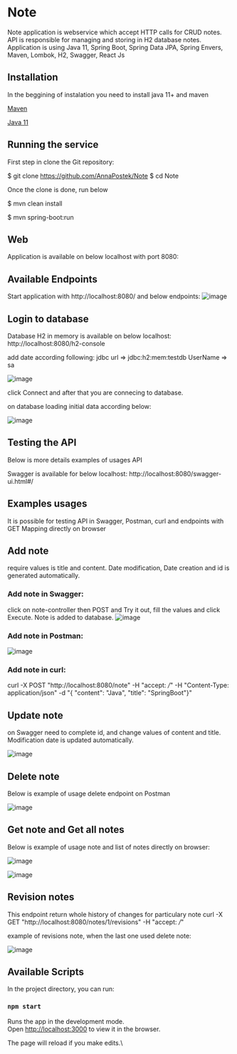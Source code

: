 # Note

Note application is webservice which accept HTTP calls for CRUD notes. API is responsible for managing and storing in H2 database notes.
Application is using Java 11, Spring Boot, Spring Data JPA, Spring Envers, Maven, Lombok, H2, Swagger, React Js

## Installation
In the beggining of instalation you need to install java 11+ and maven

[Maven](https://maven.apache.org/download.cgi)

[Java 11](https://adoptopenjdk.net/)


## Running the service 
First step in clone the Git repository:

$ git clone https://github.com/AnnaPostek/Note
$ cd Note

Once the clone is done, run below

$ mvn clean install

$ mvn spring-boot:run

## Web
Application is available on below localhost with port 8080:

## Available Endpoints
Start application with http://localhost:8080/ and below endpoints:
![image](https://user-images.githubusercontent.com/56793192/112544683-9c8dc380-8db7-11eb-8f41-d18a6d73db40.png)

## Login to database
Database H2 in memory is available on below localhost:
http://localhost:8080/h2-console

add date according following:
jdbc url => jdbc:h2:mem:testdb
UserName => sa

![image](https://user-images.githubusercontent.com/56793192/112542027-5f740200-8db4-11eb-9bd9-47f63cd7cc7c.png)

click Connect and after that you are connecing to database.

on database loading initial data according below:

![image](https://user-images.githubusercontent.com/56793192/112544040-d9a58600-8db6-11eb-8ce2-d50019f62540.png)

## Testing the API 
Below is more details examples of usages API

Swagger is available for below localhost:
http://localhost:8080/swagger-ui.html#/

## Examples usages
It is possible for testing API in Swagger, Postman, curl and endpoints with GET Mapping directly on browser

## Add note
require values is title and content. 
Date modification, Date creation and id is generated automatically.

### Add note in Swagger: 
click on note-controller then POST and Try it out, fill the values and click Execute. Note is added to database.
![image](https://user-images.githubusercontent.com/56793192/112546801-39516080-8dba-11eb-9f51-d5a7b4d3a048.png)

### Add note in Postman:
![image](https://user-images.githubusercontent.com/56793192/112609260-9fba9b00-8e1b-11eb-971b-713b1e7a334b.png)

### Add note in curl:
curl -X POST "http://localhost:8080/note" -H "accept: */*" -H "Content-Type: application/json" -d "{ \"content\": \"Java\", \"title\": \"SpringBoot\"}"

## Update note
on Swagger need to complete id, and change values of content and title. Modification date is updated automatically.

![image](https://user-images.githubusercontent.com/56793192/112547944-be894500-8dbb-11eb-9a20-4c4c1b7dce24.png)

## Delete note
Below is example of usage delete endpoint on Postman

![image](https://user-images.githubusercontent.com/56793192/112611070-a77b3f00-8e1d-11eb-91c0-ddb3d3a6ff72.png)


## Get note and Get all notes
Below is example of usage note and list of notes directly on browser:

![image](https://user-images.githubusercontent.com/56793192/112610618-2f147e00-8e1d-11eb-8a7f-ba9d7ecaddc2.png)

![image](https://user-images.githubusercontent.com/56793192/112610730-4ce1e300-8e1d-11eb-878c-8b3dcfbb70ec.png)


## Revision notes
This endpoint return whole history of changes for particulary note
curl -X GET "http://localhost:8080/notes/1/revisions" -H "accept: */*"

example of revisions note, when the last one used delete note:

![image](https://user-images.githubusercontent.com/56793192/112611724-7c451f80-8e1e-11eb-9860-92dec38df485.png)


## Available Scripts

In the project directory, you can run:

### `npm start`

Runs the app in the development mode.\
Open [http://localhost:3000](http://localhost:3000) to view it in the browser.

The page will reload if you make edits.\

